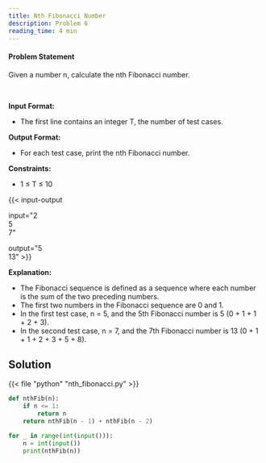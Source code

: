 ```yaml
---
title: Nth Fibonacci Number 
description: Problem 6
reading_time: 4 min
---
```


#### Problem Statement

Given a number n, calculate the nth Fibonacci number.

</br>

**Input Format:**

* The first line contains an integer T, the number of test cases.

**Output Format:**

* For each test case, print the nth Fibonacci number.

**Constraints:**

* 1 ≤ T ≤ 10

{{< input-output

input="2</br>5</br>7"

output="5</br>13" >}}

**Explanation:**

* The Fibonacci sequence is defined as a sequence where each number is the sum of the two preceding numbers.
* The first two numbers in the Fibonacci sequence are 0 and 1.
* In the first test case, n = 5, and the 5th Fibonacci number is 5 (0 + 1 + 1 + 2 + 3).
* In the second test case, n = 7, and the 7th Fibonacci number is 13 (0 + 1 + 1 + 2 + 3 + 5 + 8).

## Solution

<!-- **Approach:** -->

{{< file "python" "nth_fibonacci.py" >}}

```py
def nthFib(n):
    if n <= 1:
        return n
    return nthFib(n - 1) + nthFib(n - 2)

for _ in range(int(input())):
    n = int(input())
    print(nthFib(n))
```
